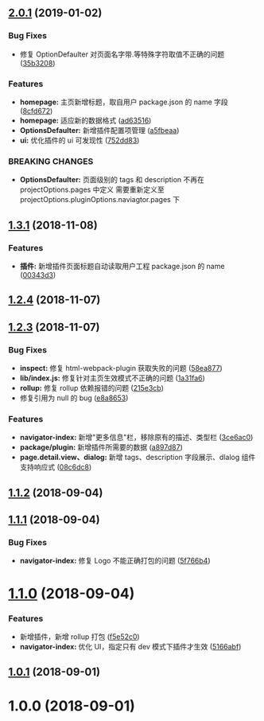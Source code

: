 <a name="2.0.1"></a>

## [2.0.1](https://github.com/longshihui/vue-cli-plugin-navigator/compare/v1.3.1...v2.0.1) (2019-01-02)

### Bug Fixes

-   修复 OptionDefaulter 对页面名字带.等特殊字符取值不正确的问题 ([35b3208](https://github.com/longshihui/vue-cli-plugin-navigator/commit/35b3208))

### Features

-   **homepage:** 主页新增标题，取自用户 package.json 的 name 字段 ([8cfd672](https://github.com/longshihui/vue-cli-plugin-navigator/commit/8cfd672))
-   **homepage:** 适应新的数据格式 ([ad63516](https://github.com/longshihui/vue-cli-plugin-navigator/commit/ad63516))
-   **OptionsDefaulter:** 新增插件配置项管理 ([a5fbeaa](https://github.com/longshihui/vue-cli-plugin-navigator/commit/a5fbeaa))
-   **ui:** 优化插件的 ui 可发现性 ([752dd83](https://github.com/longshihui/vue-cli-plugin-navigator/commit/752dd83))

### BREAKING CHANGES

-   **OptionsDefaulter:** 页面级别的 tags 和 description 不再在 projectOptions.pages 中定义
    需要重新定义至 projectOptions.pluginOptions.naviagtor.pages 下

<a name="1.3.1"></a>

## [1.3.1](https://github.com/longshihui/vue-cli-plugin-navigator/compare/v1.3.0...v1.3.1) (2018-11-08)

### Features

-   **插件:** 新增插件页面标题自动读取用户工程 package.json 的 name ([00343d3](https://github.com/longshihui/vue-cli-plugin-navigator/commit/00343d3))

<a name="1.2.4"></a>

## [1.2.4](https://github.com/longshihui/vue-cli-plugin-navigator/compare/v1.2.3...v1.2.4) (2018-11-07)

<a name="1.2.3"></a>

## [1.2.3](https://github.com/longshihui/vue-cli-plugin-navigator/compare/v1.2.2...v1.2.3) (2018-11-07)

### Bug Fixes

-   **inspect:** 修复 html-webpack-plugin 获取失败的问题 ([58ea877](https://github.com/longshihui/vue-cli-plugin-navigator/commit/58ea877))
-   **lib/index.js:** 修复针对主页生效模式不正确的问题 ([1a31fa6](https://github.com/longshihui/vue-cli-plugin-navigator/commit/1a31fa6))
-   **rollup:** 修复 rollup 依赖报错的问题 ([215e3cb](https://github.com/longshihui/vue-cli-plugin-navigator/commit/215e3cb))
-   修复引用为 null 的 bug ([e8a8653](https://github.com/longshihui/vue-cli-plugin-navigator/commit/e8a8653))

### Features

-   **navigator-index:** 新增"更多信息"栏，移除原有的描述、类型栏 ([3ce6ac0](https://github.com/longshihui/vue-cli-plugin-navigator/commit/3ce6ac0))
-   **package/plugin:** 新增插件所需要的数据 ([a897d87](https://github.com/longshihui/vue-cli-plugin-navigator/commit/a897d87))
-   **page.detail.view、dialog:** 新增 tags、description 字段展示、dlalog 组件支持响应式 ([08c6dc8](https://github.com/longshihui/vue-cli-plugin-navigator/commit/08c6dc8))

<a name="1.1.2"></a>

## [1.1.2](https://github.com/longshihui/vue-cli-plugin-navigator/compare/v1.1.1...v1.1.2) (2018-09-04)

<a name="1.1.1"></a>

## [1.1.1](https://github.com/longshihui/vue-cli-plugin-navigator/compare/v1.1.0...v1.1.1) (2018-09-04)

### Bug Fixes

-   **navigator-index:** 修复 Logo 不能正确打包的问题 ([5f766b4](https://github.com/longshihui/vue-cli-plugin-navigator/commit/5f766b4))

<a name="1.1.0"></a>

# [1.1.0](https://github.com/longshihui/vue-cli-plugin-navigator/compare/v1.0.1...v1.1.0) (2018-09-04)

### Features

-   新增插件，新增 rollup 打包 ([f5e52c0](https://github.com/longshihui/vue-cli-plugin-navigator/commit/f5e52c0))
-   **navigator-index:** 优化 UI，指定只有 dev 模式下插件才生效 ([5166abf](https://github.com/longshihui/vue-cli-plugin-navigator/commit/5166abf))

<a name="1.0.1"></a>

## [1.0.1](https://github.com/longshihui/vue-cli-plugin-navigator/compare/v1.0.0...v1.0.1) (2018-09-01)

<a name="1.0.0"></a>

# 1.0.0 (2018-09-01)
